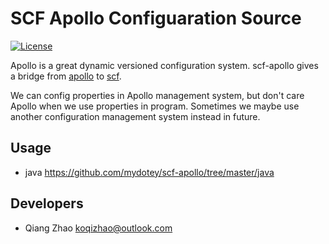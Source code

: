 # SCF Apollo Configuaration Source

[![License](https://img.shields.io/badge/License-Apache%202.0-blue.svg)](https://opensource.org/licenses/Apache-2.0)

Apollo is a great dynamic versioned configuration system. scf-apollo gives a bridge from [apollo](https://github.com/ctripcorp/apollo) to [scf](https://github.com/mydotey/scf).

We can config properties in Apollo management system, but don't care Apollo when we use properties in program. Sometimes we maybe use another configuration management system instead in future.

## Usage

* java
  https://github.com/mydotey/scf-apollo/tree/master/java

## Developers

* Qiang Zhao <koqizhao@outlook.com>
